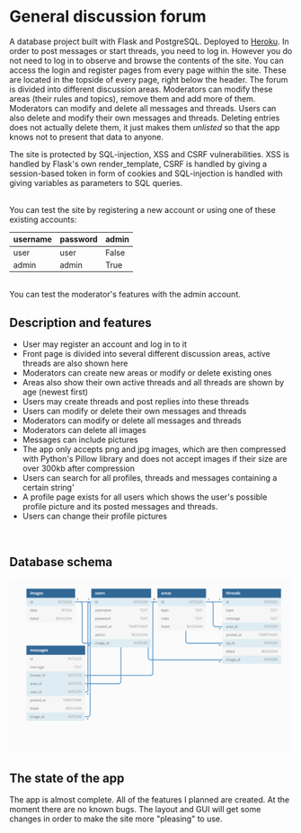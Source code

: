 <h1>General discussion forum</h1>
A database project built with Flask and PostgreSQL. Deployed to <a href="http://general-forum.herokuapp.com/">Heroku</a>. In order to post messages or start threads, you need to log in. However you do not need to log in to observe and browse the contents of the site. You can access the login and register pages from every page within the site. These are located in the topside of every page, right below the header. The forum is divided into different discussion areas. Moderators can modify these areas (their rules and topics), remove them and add more of them. Moderators can modify and delete all messages and threads. Users can also delete and modify their own messages and threads. Deleting entries does not actually delete them, it just makes them <i>unlisted</i> so that the app knows not to present that data to anyone.<br>

The site is protected by SQL-injection, XSS and CSRF vulnerabilities. XSS is handled by Flask's own render_template, CSRF is handled by giving a session-based token in form of cookies and SQL-injection is handled with giving variables as parameters to SQL queries.

<br>
You can test the site by registering a new account or using one of these existing accounts:<br>

|username|password|admin|
|--------|--------|-----|
|user    |user    |False|
|admin   |admin   |True |

<br>
You can test the moderator's features with the admin account.

<h2>Description and features</h2>

- User may register an account and log in to it
- Front page is divided into several different discussion areas, active threads are also shown here
- Moderators can create new areas or modify or delete existing ones
- Areas also show their own active threads and all threads are shown by age (newest first)
- Users may create threads and post replies into these threads
- Users can modify or delete their own messages and threads
- Moderators can modify or delete all messages and threads
- Moderators can delete all images
- Messages can include pictures
- The app only accepts png and jpg images, which are then compressed with Python's Pillow library and does not accept images if their size are over 300kb after compression
- Users can search for all profiles, threads and messages containing a certain string'
- A profile page exists for all users which shows the user's possible profile picture and its posted messages and threads.
- Users can change their profile pictures

<br>
<h2>Database schema</h2>
<img src="/documentation/database-schema.png">
<h2>The state of the app</h2>
The app is almost complete. All of the features I planned are created. At the moment there are no known bugs. The layout and GUI will get some changes in order to make the site more "pleasing" to use. 
